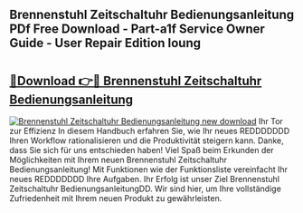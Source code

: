 ## Brennenstuhl Zeitschaltuhr Bedienungsanleitung PDf Free Download - Part-a1f Service Owner Guide - User Repair Edition Ioung

# <h2><a href="http://df647m.blite.top/?on=Brennenstuhl+Zeitschaltuhr+Bedienungsanleitung">🔗Download 👉🔴 Brennenstuhl Zeitschaltuhr Bedienungsanleitung</a></h2>

[![Brennenstuhl Zeitschaltuhr Bedienungsanleitung new download](https://i.imgur.com/lujVjoI.png)](http://df647m.blite.top/?on=Brennenstuhl+Zeitschaltuhr+Bedienungsanleitung)
Ihr Tor zur Effizienz In diesem Handbuch erfahren Sie, wie Ihr neues REDDDDDDD Ihren Workflow rationalisieren und die Produktivität steigern kann. Danke, dass Sie sich für uns entschieden haben! Viel Spaß beim Erkunden der Möglichkeiten mit Ihrem neuen Brennenstuhl Zeitschaltuhr Bedienungsanleitung! Mit Funktionen wie der Funktionsliste vereinfacht Ihr neues REDDDDDDD Ihre Aufgaben. Ihr Erfolg ist unser Ziel Brennenstuhl Zeitschaltuhr BedienungsanleitungDD. Wir sind hier, um Ihre vollständige Zufriedenheit mit Ihrem neuen Produkt zu gewährleisten.

